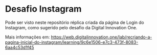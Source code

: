 # Desafio Instagram

Pode ser visto neste repositório réplica criada da página de Login do Instagram, como sugerido pelo desafio da Digital Innovation One.

Mais informações em: https://web.digitalinnovation.one/lab/recriando-a-pagina-inicial-do-instagram/learning/9c6e1506-e7c3-473f-8083-6aa4c53d1f45

